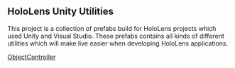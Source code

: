 ## HoloLens Unity Utilities
This project is a collection of prefabs build for HoloLens projects which used Unity and Visual Studio. These prefabs contains all kinds of different utilities which will make live easier when developing HoloLens applications.

[ObjectController](https://github.com/ameijers/HoloLens-Unity-Utilities/wiki/Object-Controller)

